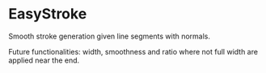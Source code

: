# EasyStroke

Smooth stroke generation given line segments with normals.

Future functionalities: width, smoothness and ratio where not full width are applied near the end.
